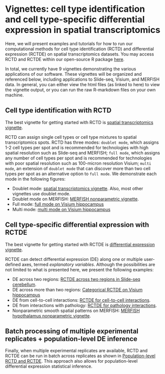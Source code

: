 <!-- README.md is generated from README.Rmd. Please edit that file -->

# Vignettes: cell type identification and cell type-specific differential expression in spatial transcriptomics

<!-- badges: start -->
<!-- badges: end -->

Here, we will present examples and tutorials for how to run our
computational methods for cell type identification (RCTD) and
differential expression (RCTDE) on spatial transcriptomics datasets. You
may access RCTD and RCTDE within our open-source R package
[here](https://github.com/dmcable/RCTD).

In total, we currently have 9 vignettes demonstrating the various
applications of our software. These vignettes will be organized and
referenced below, including applications to Slide-seq, Visium, and
MERFISH data. In general, you can either view the html files (as linked
to here) to view the vignette output, or you can run the raw R-markdown
files on your own machine.

## Cell type identification with RCTD

The best vignette for getting started with RCTD is [spatial
transcriptomics
vignette](https://raw.githack.com/dmcable/RCTD/master/vignettes/spatial-transcriptomics.html).

RCTD can assign single cell types or cell type mixtures to spatial
transcriptomics spots. RCTD has three modes: `doublet mode`, which
assigns 1-2 cell types per spot and is recommended for technologies with
high spatial resolution such as Slide-seq and MERFISH; `full mode`,
which assigns any number of cell types per spot and is recommended for
technologies with poor spatial resolution such as 100-micron resolution
Visium; `multi mode`, an extension of `doublet mode` that can discover
more than two cell types per spot as an alternative option to
`full mode`. We demonstrate each mode in the following figures:

-   Doublet mode: [spatial transcriptomics
    vignette](https://raw.githack.com/dmcable/RCTD/master/vignettes/spatial-transcriptomics.html).
    Also, most other vignettes use doublet mode.
-   Doublet mode on MERFISH: [MERFISH nonparametric
    vignette](https://raw.githack.com/dmcable/RCTD/master/vignettes/merfish_nonparametric.html).
-   Full mode: [full mode on Visium
    hippocampus](https://raw.githack.com/dmcable/RCTD/master/vignettes/visium_full_regions.html)
-   Multi mode: [multi mode on Visium
    hippocampus](https://raw.githack.com/dmcable/RCTD/master/vignettes/visium_multi.html)

## Cell type-specific differential expression with RCTDE

The best vignette for getting started with RCTDE is [differential
expression
vignette](https://raw.githack.com/dmcable/RCTD/master/vignettes/differential-expression.html).

RCTDE can detect differential expression (DE) along one or multiple
user-defined axes, termed *explanatory variables*. Although the
possibilities are not limited to what is presented here, we present the
following examples:

-   DE across two regions: [RCTDE across two regions in Slide-seq
    cerebellum](https://raw.githack.com/dmcable/RCTD/master/vignettes/RCTDE_two_regions.html).
-   DE across more than two regions: [Categorical RCTDE on Visium
    hippocampus](https://raw.githack.com/dmcable/RCTD/master/vignettes/visium_full_regions.html)
-   DE from cell-to-cell interactions: [RCTDE for cell-to-cell
    interactions](https://raw.githack.com/dmcable/RCTD/master/vignettes/RCTDE_celltocell_interactions.html).
-   DE from interactions with pathology: [RCTDE for pathology
    interactions](https://raw.githack.com/dmcable/RCTD/master/vignettes/RCTDE_pathology_interactions.html).
-   Nonparametric smooth spatial patterns on MERFISH: [MERFISH
    hypothalamus nonparametric
    vignette](https://raw.githack.com/dmcable/RCTD/master/vignettes/merfish_nonparametric.html).

## Batch processing of multiple experimental replicates + population-level DE inference

Finally, when multiple experimental replicates are available, RCTD and
RCTDE can be run in batch across replicates as shown in
[Population-level RCTD and
RCTDE](https://raw.githack.com/dmcable/RCTD/master/vignettes/replicates.html).
This approach also allows for population-level differential expression
statistical inference.
